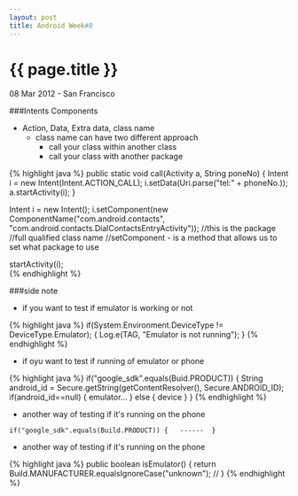 ```yaml
---
layout: post
title: Android Week#8
---
```


{{ page.title }}
================

<p class="meta">08 Mar 2012 - San Francisco</p>

###Intents Components
* Action, Data, Extra data, class name
	* class name can have two different approach
		* call your class within another class
		* call your class with another package
		
{% highlight java %}
public static void call(Activity a, String poneNo)
{
	Intent i = new Intent(Intent.ACTION_CALL);
	i.setData(Uri.parse("tel:" + phoneNo.));
	a.startActivity(i);
}

Intent i = new Intent();
i.setComponent(new ComponentName("com.android.contacts", "com.android.contacts.DialContactsEntryActivity"));
								  //this is the package   //full qualified class name
//setComponent - is a method that allows us to set what package to use

startActivity(i);	
{% endhighlight %}

###side note
* if you want to test if emulator is working or not 

{% highlight java %}
if(System.Environment.DeviceType != DeviceType.Emulator);
{
	Log.e(TAG, "Emulator is not running");
}
{% endhighlight %}

* if oyu want to test if running of emulator or phone

{% highlight java %}
if("google_sdk".equals(Buid.PRODUCT))
{
	String android_id = Secure.getString(getContentResolver(), Secure.ANDROID_ID);
	if(android_id==null)
	{
		emulator...
	}
	else
	{
		device
	}
}
{% endhighlight %}

* another way of testing if it's running on the phone

`if("google_sdk".equals(Build.PRODUCT)) {   ------  }`

* another way of testing if it's running on the phone

{% highlight java %}
public boolean isEmulator()
{
	return Build.MANUFACTURER.equalsIgnoreCase("unknown");  //
}
{% endhighlight %}
